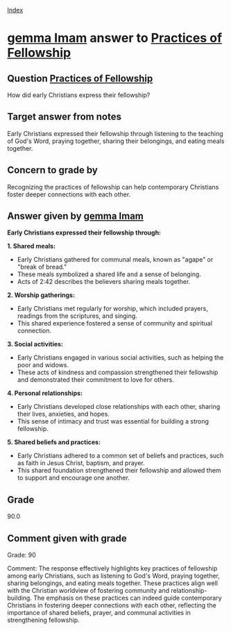 
[Index](../../index.md)
# [gemma Imam](../../answering_models/gemma_Imam.md) answer to [Practices of Fellowship](../../questions/Practices_of_Fellowship.md)

## Question [Practices of Fellowship](../../questions/Practices_of_Fellowship.md)
How did early Christians express their fellowship?

## Target answer from notes
Early Christians expressed their fellowship through listening to the teaching of God's Word, praying together, sharing their belongings, and eating meals together.

## Concern to grade by
Recognizing the practices of fellowship can help contemporary Christians foster deeper connections with each other.

## Answer given by [gemma Imam](../../answering_models/gemma_Imam.md)
**Early Christians expressed their fellowship through:**

**1. Shared meals:**

* Early Christians gathered for communal meals, known as "agape" or "break of bread."
* These meals symbolized a shared life and a sense of belonging.
* Acts of 2:42 describes the believers sharing meals together.


**2. Worship gatherings:**

* Early Christians met regularly for worship, which included prayers, readings from the scriptures, and singing.
* This shared experience fostered a sense of community and spiritual connection.


**3. Social activities:**

* Early Christians engaged in various social activities, such as helping the poor and widows.
* These acts of kindness and compassion strengthened their fellowship and demonstrated their commitment to love for others.


**4. Personal relationships:**

* Early Christians developed close relationships with each other, sharing their lives, anxieties, and hopes.
* This sense of intimacy and trust was essential for building a strong fellowship.


**5. Shared beliefs and practices:**

* Early Christians adhered to a common set of beliefs and practices, such as faith in Jesus Christ, baptism, and prayer.
* This shared foundation strengthened their fellowship and allowed them to support and encourage one another.

## Grade
90.0

## Comment given with grade
Grade: 90

Comment: The response effectively highlights key practices of fellowship among early Christians, such as listening to God's Word, praying together, sharing belongings, and eating meals together. These practices align well with the Christian worldview of fostering community and relationship-building. The emphasis on these practices can indeed guide contemporary Christians in fostering deeper connections with each other, reflecting the importance of shared beliefs, prayer, and communal activities in strengthening fellowship.

